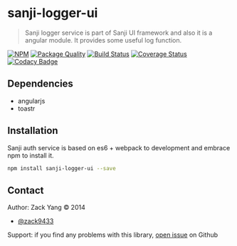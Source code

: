 # sanji-logger-ui
> Sanji logger service is part of Sanji UI framework and also it is a angular
module. It provides some useful log function.

[sanji-logger-ui-icon]: https://nodei.co/npm/sanji-logger-ui.png?downloads=true
[sanji-logger-ui-url]: https://npmjs.org/package/sanji-logger-ui
[quality-badge]: http://npm.packagequality.com/badge/sanji-logger-ui.png
[quality-url]: http://packagequality.com/#?package=sanji-logger-ui
[travis-build-badge]: https://travis-ci.org/Sanji-IO/sanji-logger-ui.svg?branch=master
[travis-build-url]: https://travis-ci.org/Sanji-IO/sanji-logger-ui
[sanji-logger-ui-coverage-image]: https://coveralls.io/repos/Sanji-IO/sanji-logger-ui/badge.svg?branch=master&service=github
[sanji-logger-ui-coverage-url]: https://coveralls.io/github/Sanji-IO/sanji-logger-ui?branch=master
[sanji-logger-ui-codacy-image]: https://api.codacy.com/project/badge/13d7e2e9bf1b40a3bd9a3113c7cea587
[sanji-logger-ui-codacy-url]: https://www.codacy.com/public/zack9433/sanji-logger-ui.git

[![NPM][sanji-logger-ui-icon]][sanji-logger-ui-url]
[![Package Quality][quality-badge]][quality-url]
[![Build Status][travis-build-badge]][travis-build-url]
[![Coverage Status][sanji-logger-ui-coverage-image]][sanji-logger-ui-coverage-url]
[![Codacy Badge][sanji-logger-ui-codacy-image] ][sanji-logger-ui-codacy-url]

## Dependencies
- angularjs
- toastr

## Installation
Sanji auth service is based on es6 + webpack to development and embrace npm to
install it.

```sh
npm install sanji-logger-ui --save
```

## Contact

Author: Zack Yang &copy; 2014

* [@zack9433](https://twitter.com/zack9433)

Support: if you find any problems with this library,
[open issue](https://github.com/Sanji-IO/sanji-logger-ui/issues) on Github

